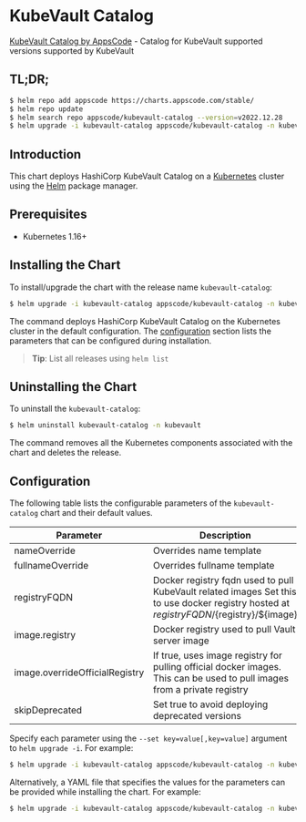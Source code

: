 # KubeVault Catalog

[KubeVault Catalog by AppsCode](https://github.com/kubevault/operator) - Catalog for KubeVault supported versions supported by KubeVault

## TL;DR;

```bash
$ helm repo add appscode https://charts.appscode.com/stable/
$ helm repo update
$ helm search repo appscode/kubevault-catalog --version=v2022.12.28
$ helm upgrade -i kubevault-catalog appscode/kubevault-catalog -n kubevault --create-namespace --version=v2022.12.28
```

## Introduction

This chart deploys HashiCorp KubeVault Catalog on a [Kubernetes](http://kubernetes.io) cluster using the [Helm](https://helm.sh) package manager.

## Prerequisites

- Kubernetes 1.16+

## Installing the Chart

To install/upgrade the chart with the release name `kubevault-catalog`:

```bash
$ helm upgrade -i kubevault-catalog appscode/kubevault-catalog -n kubevault --create-namespace --version=v2022.12.28
```

The command deploys HashiCorp KubeVault Catalog on the Kubernetes cluster in the default configuration. The [configuration](#configuration) section lists the parameters that can be configured during installation.

> **Tip**: List all releases using `helm list`

## Uninstalling the Chart

To uninstall the `kubevault-catalog`:

```bash
$ helm uninstall kubevault-catalog -n kubevault
```

The command removes all the Kubernetes components associated with the chart and deletes the release.

## Configuration

The following table lists the configurable parameters of the `kubevault-catalog` chart and their default values.

|           Parameter            |                                                                Description                                                                |        Default         |
|--------------------------------|-------------------------------------------------------------------------------------------------------------------------------------------|------------------------|
| nameOverride                   | Overrides name template                                                                                                                   | <code>""</code>        |
| fullnameOverride               | Overrides fullname template                                                                                                               | <code>""</code>        |
| registryFQDN                   | Docker registry fqdn used to pull KubeVault related images Set this to use docker registry hosted at ${registryFQDN}/${registry}/${image} | <code>""</code>        |
| image.registry                 | Docker registry used to pull Vault server image                                                                                           | <code>kubevault</code> |
| image.overrideOfficialRegistry | If true, uses image registry for pulling official docker images. This can be used to pull images from a private registry                  | <code>false</code>     |
| skipDeprecated                 | Set true to avoid deploying deprecated versions                                                                                           | <code>true</code>      |


Specify each parameter using the `--set key=value[,key=value]` argument to `helm upgrade -i`. For example:

```bash
$ helm upgrade -i kubevault-catalog appscode/kubevault-catalog -n kubevault --create-namespace --version=v2022.12.28 --set image.registry=kubevault
```

Alternatively, a YAML file that specifies the values for the parameters can be provided while
installing the chart. For example:

```bash
$ helm upgrade -i kubevault-catalog appscode/kubevault-catalog -n kubevault --create-namespace --version=v2022.12.28 --values values.yaml
```
